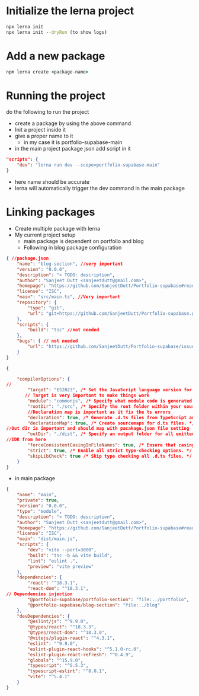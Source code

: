 # Initialize the lerna project
```cmd
npx lerna init
npx lerna init --dryRun (to show logs)
```

# Add a new package
```cmd
npm lerna create <package-name>
```

# Running the project
do the following to run the project
- create a package by using the above command
- Init a project inside it
- give a proper name to it
	- in my case it is portfolio-supabase-main
- in the main project package json add script in it
```json
"scripts": {
	"dev": "lerna run dev --scope=portfolio-supabase-main"
}
```
- here name should be accurate
- lerna will automatically trigger the dev command in the main package

# Linking packages
- Create multiple package with lerna
- My current project setup
	- main package is dependent on portfolio and blog
	- Following in blog package configuration
```json
{ //package.json
    "name": "blog-section", //very important
    "version": "0.0.0",
    "description": "> TODO: description",
    "author": "Sanjeet Dutt <sanjeetdutt@gmail.com>",
    "homepage": "https://github.com/SanjeetDutt/Portfolio-supabase#readme",
    "license": "ISC",
    "main": "src/main.ts", //Very important
    "repository": {
        "type": "git",
        "url": "git+https://github.com/SanjeetDutt/Portfolio-supabase.git"
    },
    "scripts": {
        "build": "tsc" //not needed
    },
    "bugs": { // not needed
        "url": "https://github.com/SanjeetDutt/Portfolio-supabase/issues"
    }
}

{

    "compilerOptions": {
//
        "target": "ES2023", /* Set the JavaScript language version for emitted JavaScript and include compatible library declarations. */
       // Target is very important to make things work
        "module": "commonjs", /* Specify what module code is generated. */
        "rootDir": "./src", /* Specify the root folder within your source files. */
        //Declaration map is important as it fix the ts errors
        "declaration": true, /* Generate .d.ts files from TypeScript and JavaScript files in your project. */
        "declarationMap": true, /* Create sourcemaps for d.ts files. */
//Out dir is important and should map with pacakage.json file setting
        "outDir": "./dist", /* Specify an output folder for all emitted files. */
//IDK from here        
        "forceConsistentCasingInFileNames": true, /* Ensure that casing is correct in imports. */
        "strict": true, /* Enable all strict type-checking options. */
        "skipLibCheck": true /* Skip type checking all .d.ts files. */
    }
}
```

- in main package
```json
{
    "name": "main",
    "private": true,
    "version": "0.0.0",
    "type": "module",
    "description": "> TODO: description",
    "author": "Sanjeet Dutt <sanjeetdutt@gmail.com>",
    "homepage": "https://github.com/SanjeetDutt/Portfolio-supabase#readme",
    "license": "ISC",
    "main": "dist/main.js",
    "scripts": {
        "dev": "vite --port=3000",
        "build": "tsc -b && vite build",
        "lint": "eslint .",
        "preview": "vite preview"
    },
    "dependencies": {
        "react": "^18.3.1",
        "react-dom": "^18.3.1",
// Dependencies injection
        "@portfolio-supabase/portfolio-section": "file:../portfolio",
        "@portfolio-supabase/blog-section": "file:../blog"
    },
    "devDependencies": {
        "@eslint/js": "^9.9.0",
        "@types/react": "^18.3.3",
        "@types/react-dom": "^18.3.0",
        "@vitejs/plugin-react": "^4.3.1",
        "eslint": "^9.9.0",
        "eslint-plugin-react-hooks": "^5.1.0-rc.0",
        "eslint-plugin-react-refresh": "^0.4.9",
        "globals": "^15.9.0",
        "typescript": "^5.5.3",
        "typescript-eslint": "^8.0.1",
        "vite": "^5.4.1"
    }
}
```